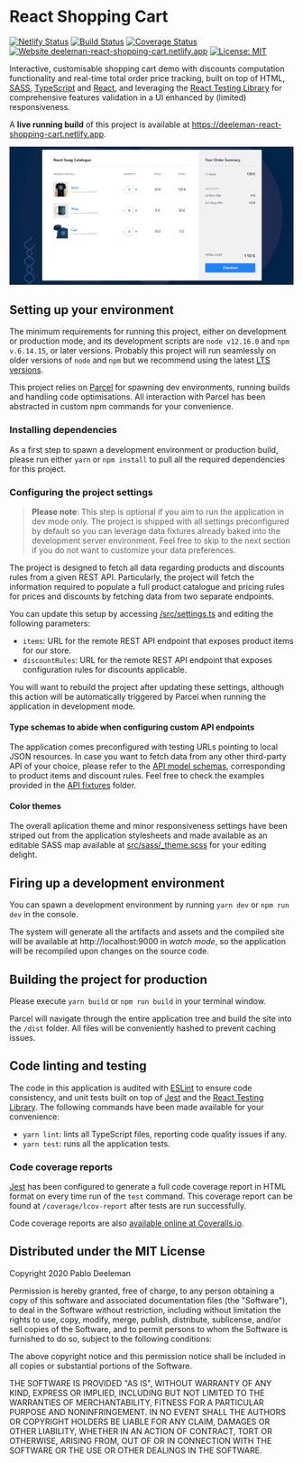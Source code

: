 # React Shopping Cart

[![Netlify Status](https://api.netlify.com/api/v1/badges/3015988c-0069-4d65-8e29-4a7e3ceaa9c5/deploy-status)](https://app.netlify.com/sites/deeleman-react-shopping-cart/deploys) 
[![Build Status](https://travis-ci.org/deeleman/react-shopping-cart.svg?branch=master)](https://travis-ci.org/deeleman/react-shopping-cart)
[![Coverage Status](https://coveralls.io/repos/github/deeleman/react-shopping-cart/badge.svg?branch=master)](https://coveralls.io/github/deeleman/react-shopping-cart?branch=master)
[![Website deeleman-react-shopping-cart.netlify.app](https://img.shields.io/website-up-down-green-red/https/deeleman-react-shopping-cart.netlify.app.svg)](https://deeleman-react-shopping-cart.netlify.app)
[![License: MIT](https://img.shields.io/badge/License-MIT-yellow.svg)](https://opensource.org/licenses/MIT)

Interactive, customisable shopping cart demo with discounts computation functionality and real-time total order price tracking, built on top of HTML, [SASS](https://sass-lang.com/), [TypeScript](https://www.typescriptlang.org/) and [React](https://reactjs.org/), and leveraging the [React Testing Library](https://testing-library.com/docs/react-testing-library/intro) for comprehensive features validation in a UI enhanced by (limited) responsiveness.

A **live running build** of this project is available at https://deeleman-react-shopping-cart.netlify.app.

![Example image](./public/docs/example.png?raw=true)

## Setting up your environment
The minimum requirements for running this project, either on development or production mode, and its development scripts are `node v12.16.0` and `npm v.6.14.15`, or later versions. Probably this project will run seamlessly on older versions of `node` and `npm` but we recommend using the latest [LTS versions](https://nodejs.org/).

This project relies on [Parcel](https://parceljs.org/) for spawning dev environments, running builds and handling code optimisations. All interaction with Parcel has been abstracted in custom npm commands for your convenience.

### Installing dependencies
As a first step to spawn a development environment or production build, please run either `yarn` or `npm install` to pull all the required dependencies for this project.

### Configuring the project settings

> **Please note**: This step is optional if you aim to run the application in dev mode only. The project is shipped with all settings preconfigured by default so you can leverage data fixtures already baked into the development server environment. Feel free to skip to the next section if you do not want to customize your data preferences.

The project is designed to fetch all data regarding products and discounts rules from a given REST API. Particularly, the project will fetch the information required to populate a full product catalogue and pricing rules for prices and discounts by fetching data from two separate endpoints.

You can update this setup by accessing [/src/settings.ts](https://github.com/deeleman/react-shopping-cart/blob/master/src/settings.ts#L5-L6) and editing the following parameters:
* `items`: URL for the remote REST API endpoint that exposes product items for our store.
* `discountRules`: URL for the remote REST API endpoint that exposes configuration rules for discounts applicable.

You will want to rebuild the project after updating these settings, although this action will be automatically triggered by Parcel when running the application in development mode.

#### Type schemas to abide when configuring custom API endpoints

The application comes preconfigured with testing URLs pointing to local JSON resources. In case you want to fetch data from any other third-party API of your choice, please refer to the [API model schemas](https://github.com/deeleman/react-shopping-cart/blob/master/src/app/types/api.ts), corresponding to product items and discount rules. Feel free to check the examples provided in the [API fixtures](public/api/fixtures) folder.

#### Color themes
The overall aplication theme and minor responsiveness settings have been striped out from the application stylesheets and made available as an editable SASS map available at [src/sass/_theme.scss](src/sass/_theme.scss) for your editing delight.

## Firing up a development environment
You can spawn a development environment by running `yarn dev` or `npm run dev` in the console.

The system will generate all the artifacts and assets and the compiled site will be available at http://localhost:9000 in _watch mode_, so the application will be recompiled upon changes on the source code.

## Building the project for production
Please execute `yarn build` or `npm run build` in your terminal window. 

Parcel will navigate through the entire application tree and build the site into the `/dist` folder. All files will be conveniently hashed to prevent caching issues.

## Code linting and testing
The code in this application is audited with 
[ESLint](https://eslint.org/) to ensure code consistency, and unit tests built on top of [Jest](https://jestjs.io/) and the [React Testing Library](https://testing-library.com/docs/react-testing-library/intro). The following commands have been made available for your convenience:

- `yarn lint`: lints all TypeScript files, reporting code quality issues if any.
- `yarn test`: runs all the application tests.

### Code coverage reports
[Jest](https://jestjs.io/) has been configured to generate a full code coverage report in HTML format on every time run of the `test` command. This coverage report can be found at `/coverage/lcov-report` after tests are run successfully.

Code coverage reports are also [available online at Coveralls.io](https://coveralls.io/github/deeleman/react-shopping-cart?branch=master).

## Distributed under the MIT License

Copyright 2020 Pablo Deeleman

Permission is hereby granted, free of charge, to any person obtaining a copy of this software and associated documentation files (the "Software"), to deal in the Software without restriction, including without limitation the rights to use, copy, modify, merge, publish, distribute, sublicense, and/or sell copies of the Software, and to permit persons to whom the Software is furnished to do so, subject to the following conditions:

The above copyright notice and this permission notice shall be included in all copies or substantial portions of the Software.

THE SOFTWARE IS PROVIDED "AS IS", WITHOUT WARRANTY OF ANY KIND, EXPRESS OR IMPLIED, INCLUDING BUT NOT LIMITED TO THE WARRANTIES OF MERCHANTABILITY, FITNESS FOR A PARTICULAR PURPOSE AND NONINFRINGEMENT. IN NO EVENT SHALL THE AUTHORS OR COPYRIGHT HOLDERS BE LIABLE FOR ANY CLAIM, DAMAGES OR OTHER LIABILITY, WHETHER IN AN ACTION OF CONTRACT, TORT OR OTHERWISE, ARISING FROM, OUT OF OR IN CONNECTION WITH THE SOFTWARE OR THE USE OR OTHER DEALINGS IN THE SOFTWARE.

